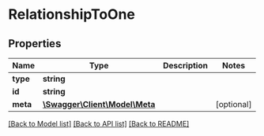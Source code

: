 # RelationshipToOne

## Properties
Name | Type | Description | Notes
------------ | ------------- | ------------- | -------------
**type** | **string** |  | 
**id** | **string** |  | 
**meta** | [**\Swagger\Client\Model\Meta**](Meta.md) |  | [optional] 

[[Back to Model list]](../../README.md#documentation-for-models) [[Back to API list]](../../README.md#documentation-for-api-endpoints) [[Back to README]](../../README.md)

